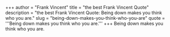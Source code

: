+++
author = "Frank Vincent"
title = "the best Frank Vincent Quote"
description = "the best Frank Vincent Quote: Being down makes you think who you are."
slug = "being-down-makes-you-think-who-you-are"
quote = '''Being down makes you think who you are.'''
+++
Being down makes you think who you are.
